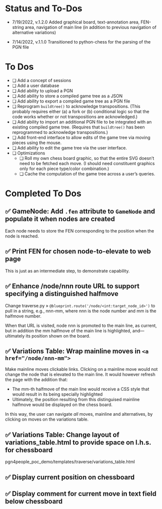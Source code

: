 # Status and To-Dos

* 7/19/2022, v.1.2.0 Added graphical board, text-annotation area, FEN-string area, navigation of main line (in 
addition to previous navigation of alternative variations)

* 7/14/2022, v.1.1.0 Transitioned to python-chess for the parsing of the PGN file

# To Dos
* ❑ Add a concept of sessions
* ❑ Add a user database
* ❑ Add ability to upload a PGN
* ❑ Add ability to store a compiled game tree as a JSON
* ❑ Add ability to export a compiled game tree as a PGN file
* ❑ Reprogram `buildtree()` to acknowledge transpositions. (This probably requires either (a) a fork or (b) conditional logic so that the code works whether or not transpositions are acknowledged.)
* ❑ Add ability to import an additional PGN file to be integrated with an existing compiled game tree. (Requires that `buildtree()` has been reprogrammed to acknowledge transpositions.)
* ❑ Add front-end interface to allow edits of the game tree via moving pieces using the mouse.
* ❑ Add ability to edit the game tree via the user interface.
* ❑ Optimizations
    * ❑ Roll my own chess board graphic, so that the entire SVG doesn’t need to be fetched each move. (I should need constituent graphics only for each piece type/color combination.)
    * ❑ Cache the computation of the game tree across a user’s queries.


# Completed To Dos
## ✅ GameNode: Add `.fen` attribute to `GameNode` and populate it when nodes are created
Each node needs to store the FEN corresponding to the position when the node is reached.

## ✅ Print FEN for chosen node-to-elevate to web page
This is just as an intermediate step, to demonstrate capability.

## ✅ Enhance /node/nnn route URL to support specifying a distinguished halfmove
Change traverse.py » `@blueprint.route('/node/<int:target_node_id>')` to pull in a string, e.g., nnn-mm, where nnn is 
the node number and mm is the halfmove number.

When that URL is visited, node nnn is promoted to the main line, as current, but in addition the mm halfmove of the
main line is highlighted, and—ultimately its position shown on the board.

## ✅ Variations Table: Wrap mainline moves in `<a href="/node/nnn-mm">`
Make mainline moves clickable links. Clicking on a mainline move would not change the node that is elevated to the 
main line. It would however refresh the page with the addition that:
* The mm-th halfmove of the main line would receive a CSS style that would result in its being specially highlighted
* Ultimately, the position resulting from this distinguised mainline halfmove would be displayed on the chess board.

In this way, the user can navigate *all* moves, mainline and alternatives, by clicking on moves on the variations table.

## ✅ Variations Table: Change layout of variations_table.html to provide space on l.h.s. for chessboard
pgn4people_poc_demo/templates/traverse/variations_table.html

## ✅ Display current position on chessboard

## ✅ Display comment for current move in text field below chessboard